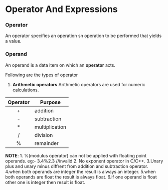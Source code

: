 # Operator And Expressions

### Operator
An operator specifies an operation sn operation to be performed that yields a value.

### Operand
An operand is a data item on which an **operator** acts.

Following are the types of operator
1. **Arithmetic operators**
Arithmetic operators are used for numeric calculations.

| Operator | Purpose        |
|:--------:|----------------|
|     +    | addition       |
|     -    | subtraction    |
|     *    | multiplication |
|     /    | division       |
|     %    | remainder      |

**NOTE**:
	1. %(modulus operator) can not be applied with floating point operands.
	eg:- 3.4%2.3     //invalid
	2. No exponent operator in C/C++.
	3.Unary plus and unary minus diffrent from addition and subtraction operator.
	4.when both operands are integer the result is always an integer.
	5.when both operands are float the result is always float.
	6.if one operand is float other one is integer then result is float.
